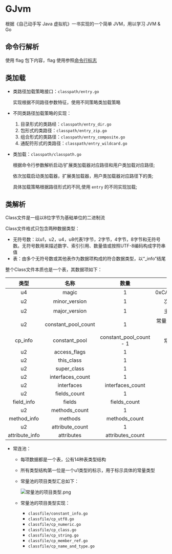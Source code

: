 # GJvm
根据《自己动手写 Java 虚拟机》一书实现的一个简单 JVM，用以学习 JVM & Go

## 命令行解析
使用 flag 包下内容，flag 使用参照[命令行标志](http://www.ctolib.com/docs/sfile/gobyexample/command-line-flags/)

## 类加载
- 类路径加载策略接口：`classpath/entry.go`

  实现根据不同路径参数特征，使用不同策略类加载策略

- 不同类路径加载策略的实现：
  1. 目录形式的类路经：`classpath/entry_dir.go`
  2. 包形式的类路径：`classpath/entry_zip.go`
  3. 组合形式的类路径：`classpath/entry_composite.go`
  4. 通配符形式的类路径：`classpath/entry_wildcard.go`

- 类加载：`classpath/classpath.go`

  根据命令行参数解析启动/扩展类加载器对应路径和用户类加载对应路径;

  依次加载启动类加载器，扩展类加载器，用户类加载器对应路径下的类;

  具体加载策略根据路径形式的不同,使用 `entry` 的不同实现加载;

## 类解析

Class文件是一组以8位字节为基础单位的二进制流

Class文件格式只包含两种数据类型：

- 无符号数：以u1，u2，u4，u8代表1字节，2字节，4字节，8字节和无符号数。无符号数用来描述数字、索引引用、数量值或按照UTF-8编码构成字符串值
- 表：由多个无符号数或其他表作为数据项构成的符合数据类型，以“_info”结尾

整个Class文件本质也是一个表，其数据项如下：

|     **类型**     |       **名称**        |         **数量**          |     说明     |
| :------------: | :-----------------: | :---------------------: | :--------: |
|       u4       |        magic        |            1            | 0xCAFEBABE |
|       u2       |    minor_version    |            1            |    次版本     |
|       u2       |    major_version    |            1            |    主版本     |
|       u2       | constant_pool_count |            1            |  常量池容量计数值  |
|    cp_info     |    constant_pool    | constant_pool_count - 1 |    常量池     |
|       u2       |    access_flags     |            1            |            |
|       u2       |     this_class      |            1            |            |
|       u2       |     super_class     |            1            |            |
|       u2       |  interfaces_count   |            1            |            |
|       u2       |     interfaces      |    interfaces_count     |            |
|       u2       |    fields_count     |            1            |            |
|   field_info   |       fields        |      fields_count       |            |
|       u2       |    methods_count    |            1            |            |
|  method_info   |       methods       |      methods_count      |            |
|       u2       |   attribute_count   |            1            |            |
| attribute_info |     attributes      |    attributes_count     |            |

- 常连池：

  - 每项数据都是一个表，公有14种表类型结构

  - 所有类型结构第一位是一个u1类型的标示，用于标示具体的常量类型

  - 常量池的项目类型汇总如下：

    ![常量池的项目类型.png](https://ooo.0o0.ooo/2017/06/30/5955ee231e3fd.png)

  - 常量池的项目类型实现：

    - `classfile/constant_info.go`
    - `classfile/cp_utf8.go`
    - `classfile/cp_numeric.go`
    - `classfile/cp_class.go`
    - `classfile/cp_string.go`
    - `classfile/cp_member_ref.go`
    - `classfile/cp_name_and_type.go`